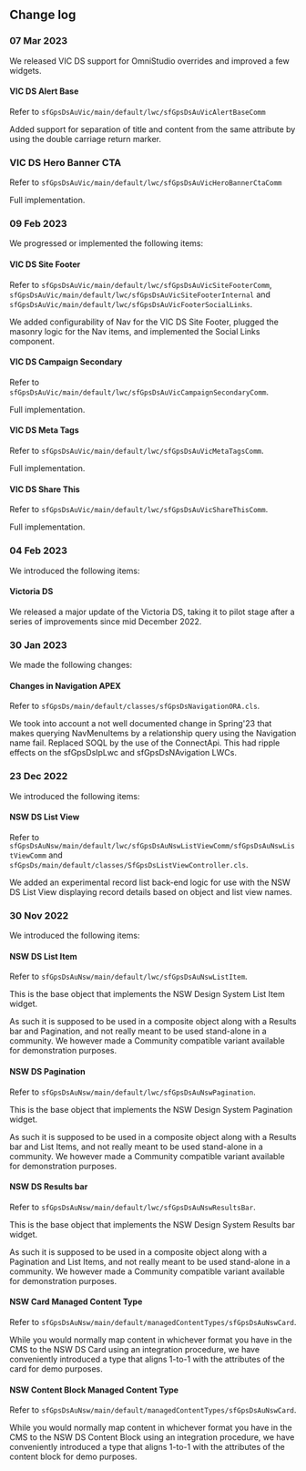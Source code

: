 ## Change log

### 07 Mar 2023

We released VIC DS support for OmniStudio overrides and improved a few widgets.

#### VIC DS Alert Base

Refer to `sfGpsDsAuVic/main/default/lwc/sfGpsDsAuVicAlertBaseComm`

Added support for separation of title and content from the same attribute by
using the double carriage return marker.

### VIC DS Hero Banner CTA

Refer to `sfGpsDsAuVic/main/default/lwc/sfGpsDsAuVicHeroBannerCtaComm`

Full implementation.

### 09 Feb 2023

We progressed or implemented the following items:

#### VIC DS Site Footer

Refer to `sfGpsDsAuVic/main/default/lwc/sfGpsDsAuVicSiteFooterComm`, `sfGpsDsAuVic/main/default/lwc/sfGpsDsAuVicSiteFooterInternal` and `sfGpsDsAuVic/main/default/lwc/sfGpsDsAuVicFooterSocialLinks`.

We added configurability of Nav for the VIC DS Site Footer, plugged the masonry logic for the Nav items,
and implemented the Social Links component.

#### VIC DS Campaign Secondary

Refer to `sfGpsDsAuVic/main/default/lwc/sfGpsDsAuVicCampaignSecondaryComm`.

Full implementation.

#### VIC DS Meta Tags

Refer to `sfGpsDsAuVic/main/default/lwc/sfGpsDsAuVicMetaTagsComm`.

Full implementation.

#### VIC DS Share This

Refer to `sfGpsDsAuVic/main/default/lwc/sfGpsDsAuVicShareThisComm`.

Full implementation.

### 04 Feb 2023

We introduced the following items:

#### Victoria DS

We released a major update of the Victoria DS, taking it to pilot stage after a series of improvements
since mid December 2022.

### 30 Jan 2023

We made the following changes:

#### Changes in Navigation APEX

Refer to `sfGpsDs/main/default/classes/sfGpsDsNavigationORA.cls`.

We took into account a not well documented change in Spring'23 that makes querying NavMenuItems by a
relationship query using the Navigation name fail. Replaced SOQL by the use of the ConnectApi.
This had ripple effects on the sfGpsDsIpLwc and sfGpsDsNAvigation LWCs.

### 23 Dec 2022

We introduced the following items:

#### NSW DS List View

Refer to `sfGpsDsAuNsw/main/default/lwc/sfGpsDsAuNswListViewComm/sfGpsDsAuNswListViewComm` and `sfGpsDs/main/default/classes/SfGpsDsListViewController.cls`.

We added an experimental record list back-end logic for use with the NSW DS List View displaying record details
based on object and list view names.

### 30 Nov 2022

We introduced the following items:

#### NSW DS List Item

Refer to `sfGpsDsAuNsw/main/default/lwc/sfGpsDsAuNswListItem`.

This is the base object that implements the NSW Design System List Item widget.

As such it is supposed to be used in a composite object along with a Results bar and Pagination, and not really meant to be used stand-alone in a community. We however made a Community compatible variant available for demonstration purposes.

#### NSW DS Pagination

Refer to `sfGpsDsAuNsw/main/default/lwc/sfGpsDsAuNswPagination`.

This is the base object that implements the NSW Design System Pagination widget.

As such it is supposed to be used in a composite object along with a Results bar and List Items, and not really meant to be used stand-alone in a community. We however made a Community compatible variant available for demonstration purposes.

#### NSW DS Results bar

Refer to `sfGpsDsAuNsw/main/default/lwc/sfGpsDsAuNswResultsBar`.

This is the base object that implements the NSW Design System Results bar widget.

As such it is supposed to be used in a composite object along with a Pagination and List Items, and not really meant to be used stand-alone in a community. We however made a Community compatible variant available for demonstration purposes.

#### NSW Card Managed Content Type

Refer to `sfGpsDsAuNsw/main/default/managedContentTypes/sfGpsDsAuNswCard`.

While you would normally map content in whichever format you have in the CMS to the NSW DS Card using an integration procedure, we have conveniently introduced a type that aligns 1-to-1 with the attributes of the card for demo purposes.

#### NSW Content Block Managed Content Type

Refer to `sfGpsDsAuNsw/main/default/managedContentTypes/sfGpsDsAuNswCard`.

While you would normally map content in whichever format you have in the CMS to the NSW DS Content Block using an integration procedure, we have conveniently introduced a type that aligns 1-to-1 with the attributes of the content block for demo purposes.
